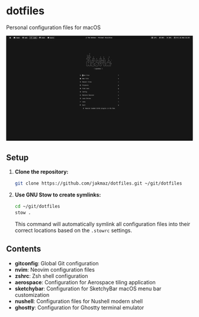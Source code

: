 # dotfiles

Personal configuration files for macOS

![Setup Image](images/nvim.png)

## Setup

1. **Clone the repository:**

   ```bash
   git clone https://github.com/jakmaz/dotfiles.git ~/git/dotfiles
   ```

2. **Use GNU Stow to create symlinks:**

   ```bash
   cd ~/git/dotfiles
   stow .
   ```

   This command will automatically symlink all configuration files into their correct locations based on the `.stowrc` settings.

## Contents

- **gitconfig**: Global Git configuration
- **nvim**: Neovim configuration files
- **zshrc**: Zsh shell configuration
- **aerospace**: Configuration for Aerospace tiling application
- **sketchybar**: Configuration for SketchyBar macOS menu bar customization
- **nushell**: Configuration files for Nushell modern shell
- **ghostty**: Configuration for Ghostty terminal emulator
